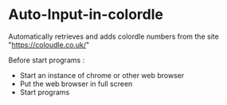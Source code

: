 # Auto-Input-in-colordle
 Automatically retrieves and adds colordle numbers from the site "https://coloudle.co.uk/"

Before start programs :
  - Start an instance of chrome or other web browser
  - Put the web browser in full screen
  - Start programs
